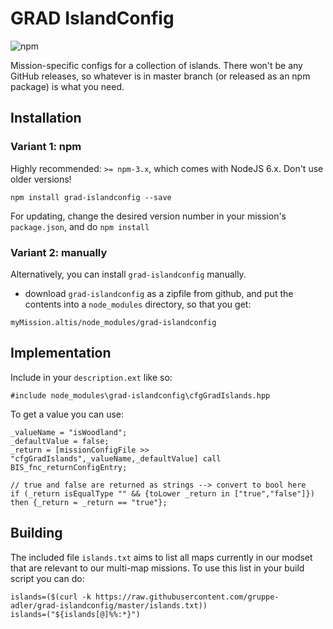 # GRAD IslandConfig
![npm](https://img.shields.io/npm/v/grad-islandconfig)

Mission-specific configs for a collection of islands. There won't be any GitHub releases, so whatever is in master branch (or released as an npm package) is what you need.

## Installation

### Variant 1: npm

Highly recommended: `>= npm-3.x`, which comes with NodeJS 6.x. Don't use older versions!

`npm install grad-islandconfig --save`

For updating, change the desired version number in your mission's `package.json`, and do `npm install`

### Variant 2: manually

Alternatively, you can install `grad-islandconfig` manually.

* download  `grad-islandconfig` as a zipfile from github, and put the contents into a `node_modules` directory, so that you get:

```
myMission.altis/node_modules/grad-islandconfig
```

## Implementation

Include in your `description.ext` like so:

```
#include node_modules\grad-islandconfig\cfgGradIslands.hpp
```

To get a value you can use:

```
_valueName = "isWoodland";
_defaultValue = false;
_return = [missionConfigFile >> "cfgGradIslands",_valueName,_defaultValue] call BIS_fnc_returnConfigEntry;

// true and false are returned as strings --> convert to bool here
if (_return isEqualType "" && {toLower _return in ["true","false"]}) then {_return = _return == "true"};
```

## Building

The included file `islands.txt` aims to list all maps currently in our modset that are relevant to our multi-map missions. To use this list in your build script you can do:

```
islands=($(curl -k https://raw.githubusercontent.com/gruppe-adler/grad-islandconfig/master/islands.txt))
islands=("${islands[@]%%:*}")
```
